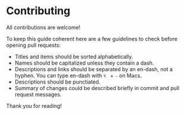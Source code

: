 # Contributing

All contributions are welcome!

To keep this guide coherent here are a few guidelines to check before opening pull requests:
- Titles and items should be sorted alphabetically.
- Names should be capitalized unless they contain a dash.
- Descriptions and links should be separated by an en-dash, not a hyphen. You can type en-dash with `⌥ ` + `-` on Macs.
- Descriptions should be punctiated.
- Summary of changes could be described briefly in commit and pull request messages.

Thank you for reading!
